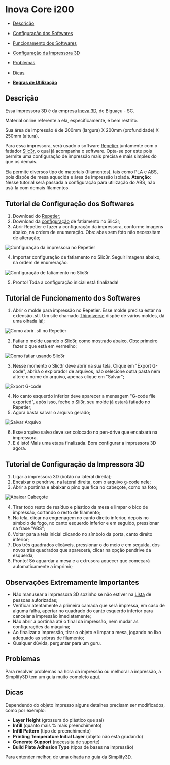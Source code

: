 # Inova Core i200

* [Descrição](#descrição)
* [Configuração dos Softwares](#tutorial-de-configuração-dos-softwares)
* [Funcionamento dos Softwares](#tutorial-de-funcionamento-dos-softwares)
* [Configuração da Impressora 3D](#tutorial-de-configuração-da-impressora-3d)
* [Problemas](#problemas)
* [Dicas](#dicas)

* [**Regras de Utilização**](https://github.com/fablabjoinville/playbook/blob/master/Regras-Fab-Lab.md)

## Descrição

Essa impressora 3D é da empresa [Inova 3D](https://www.inova3d.com.br/), de Biguaçu - SC.

Material online referente a ela, especificamente, é bem restrito.

Sua área de impressão é de 200mm (largura) X 200mm (profundidade) X 250mm (altura).

Para essa impressora, será usado o software [Repetier](https://www.repetier.com/) juntamente com o fatiador [Slic3r](http://slic3r.org/), o qual já acompanha o software. Opta-se por este pois permite uma configuração de impressão mais precisa e mais simples do que os demais.

Ela permite diversos tipo de materiais (filamentos), tais como PLA e ABS, pois dispõe de mesa aquecida e área de impressão isolada. **Atenção**: Nesse tutorial será passada a configuração para utilização do ABS, não usá-la com demais filamentos.

## Tutorial de Configuração dos Softwares

1. Download do [Repetier](https://www.repetier.com/);
2. Download da [configuração](https://github.com/fablabjoinville/playbook/tree/master/equipamentos/impressora-3d-inova-core-i200/slic3r-config-inova-core-i200.ini) de fatiamento no Slic3r;
3. Abrir Repetier e fazer a configuração da impressora, conforme imagens abaixo, na ordem de enumeração. Obs: abas sem foto não necessitam de alteração;

![Configuração da impressora no Repetier](https://raw.githubusercontent.com/fablabjoinville/playbook/master/equipamentos/impressora-3d-inova-core-i200/repetier-config-inova-core-i200.png)

4. Importar configuração de fatiamento no Slic3r. Seguir imagens abaixo, na ordem de enumeração.

![Configuração de fatiamento no Slic3r](https://raw.githubusercontent.com/fablabjoinville/playbook/master/equipamentos/impressora-3d-inova-core-i200/slic3r-config-inova-core-i200.png)

5. Pronto! Toda a configuração inicial está finalizada!

## Tutorial de Funcionamento dos Softwares

1. Abrir o molde para impressão no Repetier. Esse molde precisa estar na extensão .stl. Um site chamado [Thingiverse](https://www.thingiverse.com) dispõe de vários moldes, dá uma olhada lá!;

![Como abrir .stl no Repetier](https://raw.githubusercontent.com/fablabjoinville/playbook/master/equipamentos/impressora-3d-inova-core-i200/repetier-open-stl-inova-core-i200.png)

2. Fatiar o molde usando o Slic3r, como mostrado abaixo. Obs: primeiro fazer o que está em vermelho;

![Como fatiar usando Slic3r](https://raw.githubusercontent.com/fablabjoinville/playbook/master/equipamentos/impressora-3d-inova-core-i200/repetier-slice-slic3r-inova-core-i200.png)

3. Nesse momento o Slic3r deve abrir na sua tela. Clique em "Export G-code", abrirá o explorador de arquivos, não selecione outra pasta nem altere o nome do arquivo, apenas clique em "Salvar";

![Export G-code](https://raw.githubusercontent.com/fablabjoinville/playbook/master/equipamentos/impressora-3d-inova-core-i200/slic3r-gcode-inova-core-i200.png)

4. No canto esquerdo inferior deve aparecer a mensagem "G-code file exported", após isso, feche o Sli3r, seu molde já estará fatiado no Repetier;
5. Agora basta salvar o arquivo gerado;

![Salvar Arquivo](https://raw.githubusercontent.com/fablabjoinville/playbook/master/equipamentos/impressora-3d-inova-core-i200/repetier-save-inova-core-i200.png)

6. Esse arquivo salvo deve ser colocado no pen-drive que encaixará na impressora.
7. E é isto! Mais uma etapa finalizada. Bora configurar a impressora 3D agora.

## Tutorial de Configuração da Impressora 3D

1. Ligar a impressora 3D (botão na lateral direita);
2. Encaixar o pendrive, na lateral direita, com o arquivo g-code nele;
3. Abrir a portinha e abaixar o pino que fica no cabeçote, como na foto;

![Abaixar Cabeçote](https://raw.githubusercontent.com/fablabjoinville/playbook/master/equipamentos/impressora-3d-inova-core-i200/cabecote-inova-core-i200.png)

4. Tirar todo resto de resíduo e plástico da mesa e limpar o bico de impressão, cortando o resto de filamento;
5. Na tela, clicar na engrenagem no canto direito inferior, depois no símbolo de fogo, no canto esquerdo inferior e em seguido, pressionar na frase "ABS";
6. Voltar para a tela inicial clicando no símbolo da porta, canto direito inferior;
7. Dos três quadrados clicáveis, pressionar o do meio e em seguida, dos novos três quadrados que aparecerá, clicar na opção pendrive da esquerda;
8. Pronto! Só aguardar a mesa e a extrusora aquecer que começará automaticamente a imprimir;

## Observações Extremamente Importantes

* Não manusear a impressora 3D sozinho se não estiver na [Lista](https://github.com/fablabjoinville/playbook/blob/master/Lista_Membros_Usar_Equipamentos.md) de pessoas autorizadas;
* Verificar atentamente a primeira camada que será impressa, em caso de alguma falha, apertar no quadrado do canto esquerdo inferior para cancelar a impressão imediatamente;
* Não abrir a portinha até o final da impressão, nem mudar as configurações da máquina;
* Ao finalizar a impressão, tirar o objeto e limpar a mesa, jogando no lixo adequado as sobras de filamento;
* Qualquer dúvida, perguntar para um guru.

## Problemas

Para resolver problemas na hora da impressão ou melhorar a impressão, a Simplify3D tem um guia muito completo [aqui](https://www.simplify3d.com/support/print-quality-troubleshooting/).

## Dicas

Dependendo do objeto impresso alguns detalhes precisam ser modificados, como por exemplo:

* **Layer Height** (grossura do plástico que sai)
* **Infill** (quanto mais % mais preenchimento)
* **Infill Pattern** (tipo de preenchimento)
* **Printing Temperature Initial Layer** (objeto não está grudando)
* **Generate Support** (necessita de suporte)
* **Build Plate Adhesion Type** (tipos de bases na impressão)

Para entender melhor, de uma olhada no guia da [Simplify3D](https://www.simplify3d.com/support/print-quality-troubleshooting/).

